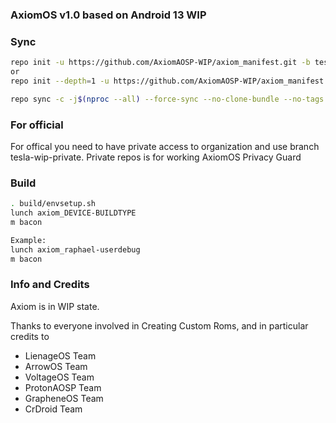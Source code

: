 ### AxiomOS v1.0 based on Android 13 WIP ###

### Sync ###
```bash
repo init -u https://github.com/AxiomAOSP-WIP/axiom_manifest.git -b tesla_v1
or
repo init --depth=1 -u https://github.com/AxiomAOSP-WIP/axiom_manifest.git -b tesla_v1

repo sync -c -j$(nproc --all) --force-sync --no-clone-bundle --no-tags
```

### For official ##
For offical you need to have private access to organization and use branch tesla-wip-private. Private repos is for working AxiomOS Privacy Guard

### Build ###
```bash
. build/envsetup.sh
lunch axiom_DEVICE-BUILDTYPE
m bacon

Example:
lunch axiom_raphael-userdebug
m bacon
```

### Info and Credits ###
Axiom is in WIP state.

Thanks to everyone involved in Creating Custom Roms, and in particular credits to
- LienageOS Team
- ArrowOS Team
- VoltageOS Team
- ProtonAOSP Team
- GrapheneOS Team
- CrDroid Team
